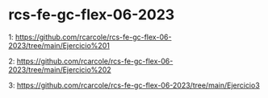 # rcs-fe-gc-flex-06-2023

1:
https://github.com/rcarcole/rcs-fe-gc-flex-06-2023/tree/main/Ejercicio%201

2:
https://github.com/rcarcole/rcs-fe-gc-flex-06-2023/tree/main/Ejercicio%202

3:
https://github.com/rcarcole/rcs-fe-gc-flex-06-2023/tree/main/Ejercicio3
